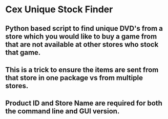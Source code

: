 # Cex Unique Stock Finder

## Python based script to find unique DVD's from a store which you would like to buy a game from that are not available at other stores who stock that game.
## This is a trick to ensure the items are sent from that store in one package vs from multiple stores.

## Product ID and Store Name are required for both the command line and GUI version.
